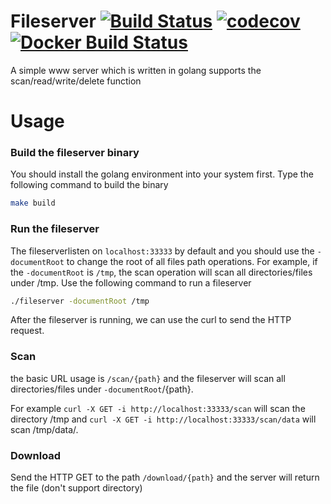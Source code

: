 Fileserver [![Build Status](https://travis-ci.org/hwchiu/fileserver.svg?branch=master)](https://travis-ci.org/hwchiu/fileserver) [![codecov](https://codecov.io/gh/hwchiu/fileserver/branch/master/graph/badge.svg)](https://codecov.io/gh/hwchiu/fileserver)   [![Docker Build Status](https://img.shields.io/docker/build/hwchiu/fileserver.svg)](https://hub.docker.com/r/hwchiu/fileserver/)
============
A simple www server which is written in golang supports the scan/read/write/delete function

Usage
=====
### Build the fileserver binary
You should install the golang environment into your system first.
Type the following command to build the binary
```sh
make build
```

### Run the fileserver
The fileserverlisten on `localhost:33333` by default and you should use the `-documentRoot` to change the root of all files path operations.
For example, if the `-documentRoot` is `/tmp`, the scan operation will scan all directories/files under /tmp.
Use the following command to run a fileserver
``` sh
./fileserver -documentRoot /tmp
```

After the fileserver is running, we can use the curl to send the HTTP request.
### Scan
the basic URL usage is `/scan/{path}` and the fileserver will scan all directories/files under `-documentRoot`/{path}.

For example 
`curl -X GET -i http://localhost:33333/scan` will scan the directory /tmp and `curl -X GET -i http://localhost:33333/scan/data` will scan /tmp/data/.

### Download
Send the HTTP GET to the path `/download/{path}` and the server will return the file (don't support directory)
